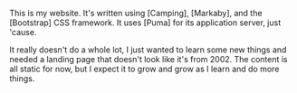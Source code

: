 This is my website. It's written using [Camping], [Markaby], and the [Bootstrap]
CSS framework. It uses [Puma] for its application server, just 'cause.

It really doesn't do a whole lot, I just wanted to learn some new things and
needed a landing page that doesn't look like it's from 2002. The content is all
static for now, but I expect it to grow and grow as I learn and do more things.
